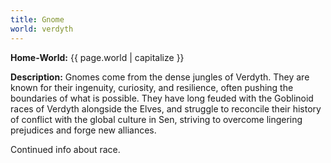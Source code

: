 ```yaml
---
title: Gnome
world: verdyth
---
```


**Home-World:** {{ page.world | capitalize }}

**Description:** Gnomes come from the dense jungles of Verdyth. They are known for their ingenuity, curiosity, and resilience, often pushing the boundaries of what is possible. They have long feuded with the Goblinoid races of Verdyth alongside the Elves, and struggle to reconcile their history of conflict with the global culture in Sen, striving to overcome lingering prejudices and forge new alliances. 


<!--more-->

<div class="todo">Continued info about race.</div>